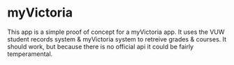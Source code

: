 # myVictoria

This app is a simple proof of concept for a myVictoria app. It uses the VUW student records system & myVictoria system to retreive grades & courses. It should work, but because there is no official api it could be fairly temperamental. 
